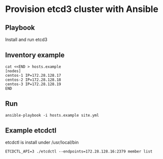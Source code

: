 # Provision etcd3 cluster with Ansible

## Playbook

Install and run etcd3

## Inventory example

```
cat <<END > hosts.example
[nodes]
centos-1 IP=172.28.128.17
centos-2 IP=172.28.128.18
centos-3 IP=172.28.128.19
END
```

## Run

```
ansible-playbook -i hosts.example site.yml
```

## Example etcdctl 

etcdctl is install under /usr/local/bin 

```
ETCDCTL_API=3 ./etcdctl --endpoints=172.28.128.16:2379 member list
```

